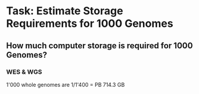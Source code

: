 # Task: Estimate Storage Requirements for 1000 Genomes
## How much computer storage is required for 1000 Genomes?

### WES & WGS
1'000 whole genomes are 1/1'400 = PB 714.3 GB
